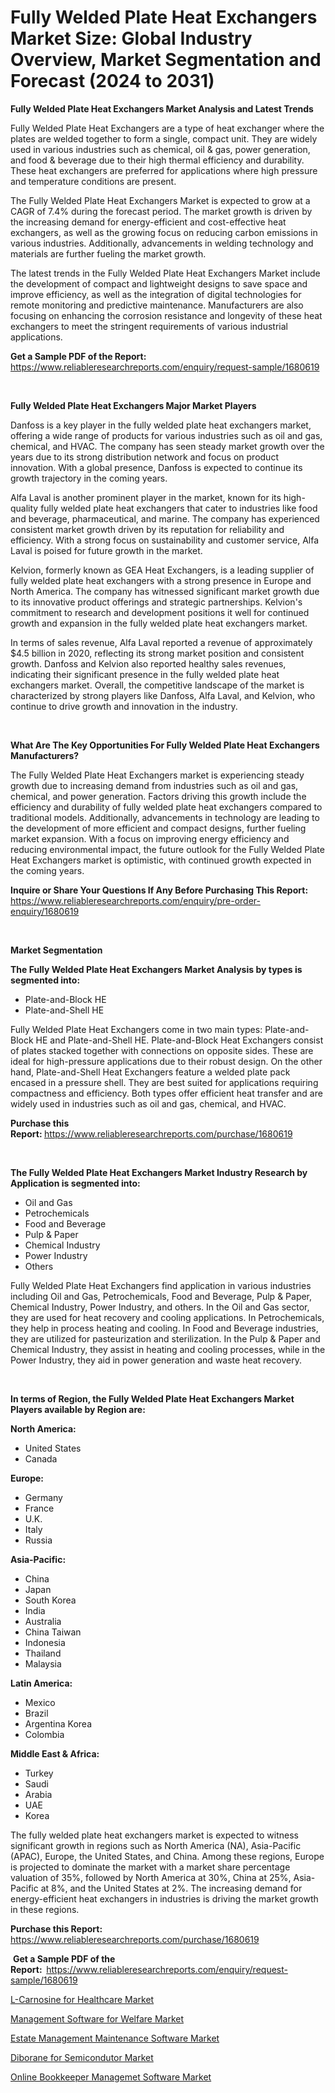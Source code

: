 <p><h1>Fully Welded Plate Heat Exchangers Market Size: Global Industry Overview, Market Segmentation and Forecast (2024 to 2031)</h1></p><p><strong>Fully Welded Plate Heat Exchangers Market Analysis and Latest Trends</strong></p>
<p><p>Fully Welded Plate Heat Exchangers are a type of heat exchanger where the plates are welded together to form a single, compact unit. They are widely used in various industries such as chemical, oil & gas, power generation, and food & beverage due to their high thermal efficiency and durability. These heat exchangers are preferred for applications where high pressure and temperature conditions are present.</p><p>The Fully Welded Plate Heat Exchangers Market is expected to grow at a CAGR of 7.4% during the forecast period. The market growth is driven by the increasing demand for energy-efficient and cost-effective heat exchangers, as well as the growing focus on reducing carbon emissions in various industries. Additionally, advancements in welding technology and materials are further fueling the market growth.</p><p>The latest trends in the Fully Welded Plate Heat Exchangers Market include the development of compact and lightweight designs to save space and improve efficiency, as well as the integration of digital technologies for remote monitoring and predictive maintenance. Manufacturers are also focusing on enhancing the corrosion resistance and longevity of these heat exchangers to meet the stringent requirements of various industrial applications.</p></p>
<p><strong>Get a Sample PDF of the Report:&nbsp;</strong> <a href="https://www.reliableresearchreports.com/enquiry/request-sample/1680619">https://www.reliableresearchreports.com/enquiry/request-sample/1680619</a></p>
<p>&nbsp;</p>
<p><strong>Fully Welded Plate Heat Exchangers Major Market Players</strong></p>
<p><p>Danfoss is a key player in the fully welded plate heat exchangers market, offering a wide range of products for various industries such as oil and gas, chemical, and HVAC. The company has seen steady market growth over the years due to its strong distribution network and focus on product innovation. With a global presence, Danfoss is expected to continue its growth trajectory in the coming years.</p><p>Alfa Laval is another prominent player in the market, known for its high-quality fully welded plate heat exchangers that cater to industries like food and beverage, pharmaceutical, and marine. The company has experienced consistent market growth driven by its reputation for reliability and efficiency. With a strong focus on sustainability and customer service, Alfa Laval is poised for future growth in the market.</p><p>Kelvion, formerly known as GEA Heat Exchangers, is a leading supplier of fully welded plate heat exchangers with a strong presence in Europe and North America. The company has witnessed significant market growth due to its innovative product offerings and strategic partnerships. Kelvion's commitment to research and development positions it well for continued growth and expansion in the fully welded plate heat exchangers market.</p><p>In terms of sales revenue, Alfa Laval reported a revenue of approximately $4.5 billion in 2020, reflecting its strong market position and consistent growth. Danfoss and Kelvion also reported healthy sales revenues, indicating their significant presence in the fully welded plate heat exchangers market. Overall, the competitive landscape of the market is characterized by strong players like Danfoss, Alfa Laval, and Kelvion, who continue to drive growth and innovation in the industry.</p></p>
<p>&nbsp;</p>
<p><strong>What Are The Key Opportunities For Fully Welded Plate Heat Exchangers Manufacturers?</strong></p>
<p><p>The Fully Welded Plate Heat Exchangers market is experiencing steady growth due to increasing demand from industries such as oil and gas, chemical, and power generation. Factors driving this growth include the efficiency and durability of fully welded plate heat exchangers compared to traditional models. Additionally, advancements in technology are leading to the development of more efficient and compact designs, further fueling market expansion. With a focus on improving energy efficiency and reducing environmental impact, the future outlook for the Fully Welded Plate Heat Exchangers market is optimistic, with continued growth expected in the coming years.</p></p>
<p><strong>Inquire or Share Your Questions If Any Before Purchasing This Report:</strong> <a href="https://www.reliableresearchreports.com/enquiry/pre-order-enquiry/1680619">https://www.reliableresearchreports.com/enquiry/pre-order-enquiry/1680619</a></p>
<p>&nbsp;</p>
<p><strong>Market Segmentation</strong></p>
<p><strong>The Fully Welded Plate Heat Exchangers Market Analysis by types is segmented into:</strong></p>
<p><ul><li>Plate-and-Block HE</li><li>Plate-and-Shell HE</li></ul></p>
<p><p>Fully Welded Plate Heat Exchangers come in two main types: Plate-and-Block HE and Plate-and-Shell HE. Plate-and-Block Heat Exchangers consist of plates stacked together with connections on opposite sides. These are ideal for high-pressure applications due to their robust design. On the other hand, Plate-and-Shell Heat Exchangers feature a welded plate pack encased in a pressure shell. They are best suited for applications requiring compactness and efficiency. Both types offer efficient heat transfer and are widely used in industries such as oil and gas, chemical, and HVAC.</p></p>
<p><strong>Purchase this Report:&nbsp;</strong><a href="https://www.reliableresearchreports.com/purchase/1680619">https://www.reliableresearchreports.com/purchase/1680619</a></p>
<p>&nbsp;</p>
<p><strong>The Fully Welded Plate Heat Exchangers Market Industry Research by Application is segmented into:</strong></p>
<p><ul><li>Oil and Gas</li><li>Petrochemicals</li><li>Food and Beverage</li><li>Pulp & Paper</li><li>Chemical Industry</li><li>Power Industry</li><li>Others</li></ul></p>
<p><p>Fully Welded Plate Heat Exchangers find application in various industries including Oil and Gas, Petrochemicals, Food and Beverage, Pulp & Paper, Chemical Industry, Power Industry, and others. In the Oil and Gas sector, they are used for heat recovery and cooling applications. In Petrochemicals, they help in process heating and cooling. In Food and Beverage industries, they are utilized for pasteurization and sterilization. In the Pulp & Paper and Chemical Industry, they assist in heating and cooling processes, while in the Power Industry, they aid in power generation and waste heat recovery.</p></p>
<p>&nbsp;</p>
<p><strong>In terms of Region, the Fully Welded Plate Heat Exchangers Market Players available by Region are:</strong></p>
<p>
    <p> <strong> North America: </strong>
        <ul>
            <li>United States</li>
            <li>Canada</li>
        </ul>
        </p> 
    <p> <strong> Europe: </strong>
        <ul>
            <li>Germany</li>
            <li>France</li>
            <li>U.K.</li>
            <li>Italy</li>
            <li>Russia</li>
        </ul>
        </p> 
    <p> <strong> Asia-Pacific: </strong>
        <ul>
            <li>China</li>
            <li>Japan</li>
            <li>South Korea</li>
            <li>India</li>
            <li>Australia</li>
            <li>China Taiwan</li>
            <li>Indonesia</li>
            <li>Thailand</li>
            <li>Malaysia</li>
        </ul>
        </p> 
    <p> <strong> Latin America: </strong>
        <ul>
            <li>Mexico</li>
            <li>Brazil</li>
            <li>Argentina Korea</li>
            <li>Colombia</li>
        </ul>
        </p> 
    <p> <strong> Middle East & Africa: </strong>
        <ul>
            <li>Turkey</li>
            <li>Saudi</li>
            <li>Arabia</li>
            <li>UAE</li>
            <li>Korea</li>
        </ul>
    </p>
    </p>
<p><p>The fully welded plate heat exchangers market is expected to witness significant growth in regions such as North America (NA), Asia-Pacific (APAC), Europe, the United States, and China. Among these regions, Europe is projected to dominate the market with a market share percentage valuation of 35%, followed by North America at 30%, China at 25%, Asia-Pacific at 8%, and the United States at 2%. The increasing demand for energy-efficient heat exchangers in industries is driving the market growth in these regions.</p></p>
<p><strong>Purchase this Report: </strong><a href="https://www.reliableresearchreports.com/purchase/1680619">https://www.reliableresearchreports.com/purchase/1680619</a></p>
<p>&nbsp;<strong>Get a Sample PDF of the Report:&nbsp;&nbsp;</strong><a href="https://www.reliableresearchreports.com/enquiry/request-sample/1680619">https://www.reliableresearchreports.com/enquiry/request-sample/1680619</a></p>
<p><strong></strong></p>
<p><p><a href="https://issuu.com/reportprime-2/docs/l-carnosine-for-healthcare-market-size-2030.pptx">L-Carnosine for Healthcare Market</a></p><p><a href="https://medium.com/@lulukerluke/management-software-for-welfare-market-size-cagr-trends-2024-2030-dfe4f8b2be41">Management Software for Welfare Market</a></p><p><a href="https://medium.com/@lulukerluke/estate-management-maintenance-software-market-insight-market-trends-growth-forecasted-from-2024-49fc89a9e15f">Estate Management Maintenance Software Market</a></p><p><a href="https://issuu.com/reportprime-2/docs/diborane-for-semicondutor-market-size-2030.pptx">Diborane for Semicondutor Market</a></p><p><a href="https://medium.com/@lulukerluke/online-bookkeeper-managemet-software-market-trends-forecast-and-competitive-analysis-to-2031-20dc07280e5b">Online Bookkeeper Managemet Software Market</a></p></p>